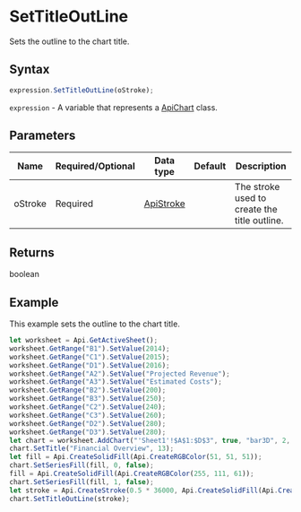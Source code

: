 # SetTitleOutLine

Sets the outline to the chart title.

## Syntax

```javascript
expression.SetTitleOutLine(oStroke);
```

`expression` - A variable that represents a [ApiChart](../ApiChart.md) class.

## Parameters

| **Name** | **Required/Optional** | **Data type** | **Default** | **Description** |
| ------------- | ------------- | ------------- | ------------- | ------------- |
| oStroke | Required | [ApiStroke](../../ApiStroke/ApiStroke.md) |  | The stroke used to create the title outline. |

## Returns

boolean

## Example

This example sets the outline to the chart title.

```javascript editor-xlsx
let worksheet = Api.GetActiveSheet();
worksheet.GetRange("B1").SetValue(2014);
worksheet.GetRange("C1").SetValue(2015);
worksheet.GetRange("D1").SetValue(2016);
worksheet.GetRange("A2").SetValue("Projected Revenue");
worksheet.GetRange("A3").SetValue("Estimated Costs");
worksheet.GetRange("B2").SetValue(200);
worksheet.GetRange("B3").SetValue(250);
worksheet.GetRange("C2").SetValue(240);
worksheet.GetRange("C3").SetValue(260);
worksheet.GetRange("D2").SetValue(280);
worksheet.GetRange("D3").SetValue(280);
let chart = worksheet.AddChart("'Sheet1'!$A$1:$D$3", true, "bar3D", 2, 100 * 36000, 70 * 36000, 0, 2 * 36000, 7, 3 * 36000);
chart.SetTitle("Financial Overview", 13);
let fill = Api.CreateSolidFill(Api.CreateRGBColor(51, 51, 51));
chart.SetSeriesFill(fill, 0, false);
fill = Api.CreateSolidFill(Api.CreateRGBColor(255, 111, 61));
chart.SetSeriesFill(fill, 1, false);
let stroke = Api.CreateStroke(0.5 * 36000, Api.CreateSolidFill(Api.CreateRGBColor(51, 51, 51)));
chart.SetTitleOutLine(stroke);
```

